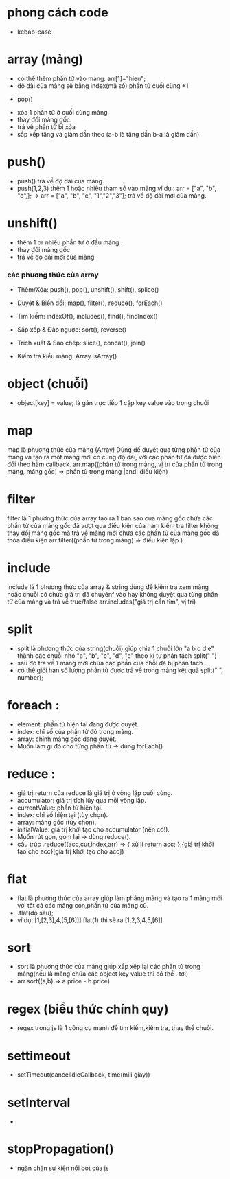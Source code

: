 # phong cách code
* kebab-case

# array (mảng)
- có thể thêm phần tử vào mảng: arr[1]="hieu";
- độ dài của mảng sẽ bằng index(mã số) phần tử cuối cùng +1
* pop()
- xóa 1 phần tử ở cuối cùng mảng.
- thay đổi mảng gốc.
- trả về phần tử bị xóa
- sắp xếp tăng và giảm dần theo (a-b là tăng dần b-a là giảm dần)

# push()
- push() trả về độ dài của mảng.
- push(1,2,3) thêm 1 hoặc nhiều tham số vào mảng ví dụ : 
arr = ["a", "b", "c",]; -> arr = ["a", "b", "c", "1","2","3"];
 trả về độ dài mới của mảng.

# unshift()
- thêm 1 or nhiều phần tử ở đầu mảng .
- thay đổi mảng gốc
- trả về độ dài mới của mảng

### các phương thức của array 
* Thêm/Xóa: push(), pop(), unshift(), shift(), splice()

* Duyệt & Biến đổi: map(), filter(), reduce(), forEach()

* Tìm kiếm: indexOf(), includes(), find(), findIndex()

* Sắp xếp & Đảo ngược: sort(), reverse()

* Trích xuất & Sao chép: slice(), concat(), join()

* Kiểm tra kiểu mảng: Array.isArray()

# object (chuỗi)
* object[key] = value; là gán trực tiếp 1 cặp key value vào trong chuỗi

# map 
map là phương thức của mảng (Array)
Dùng để duyệt qua từng phần tử của mảng
và tạo ra một mảng mới có cùng độ dài,
với các phần tử đã được biến đổi theo hàm callback.
arr.map((phần tử trong mảng, vị trí của phần tử trong mảng, mảng gốc) => phần tử trong mảng |and| điều kiện)

# filter 
filter là 1 phương thức của array tạo ra 1 bản sao của mảng gốc
chứa các phần tử của mảng gốc đã vượt qua điều kiện của hàm kiểm tra 
filter không thay đổi mảng gốc mà trả về mảng mới chứa các phần tử của mảng gốc đã thỏa điều kiện 
arr.filter((phần tử trong mảng) => điều kiện lặp )

# include 
include là 1 phương thức của array & string dùng để kiểm tra xem mảng hoặc chuỗi có chứa giá trị đã chuyênf vào hay không
duyệt qua từng phần tử của mảng và trả về true/false 
 arr.includes("giá trị cần tìm", vị trí)

# split 
+ split là phương thức của string(chuỗi)
  giúp chia 1 chuỗi lớn "a b c d e" thành các chuỗi nhỏ "a", "b", "c", "d", "e" theo kí tự phân tách split(" ")
+ sau đó trả về 1 mảng mới chứa các phần của chỗi đã bị phân tách .
+ có thể giới hạn số lượng phần tử được trả về trong mảng kết quả split(" ", number);

# foreach : 
+ element: phần tử hiện tại đang được duyệt.
+ index: chỉ số của phần tử đó trong mảng.
+ array: chính mảng gốc đang duyệt.
+ Muốn làm gì đó cho từng phần tử → dùng forEach().

# reduce  : 
+ giá trị return của reduce là giá trị ở vòng lặp cuối cùng.
+ accumulator: giá trị tích lũy qua mỗi vòng lặp.
+ currentValue: phần tử hiện tại.
+ index: chỉ số hiện tại (tùy chọn).
+ array: mảng gốc (tùy chọn).
+ initialValue: giá trị khởi tạo cho accumulator (nên có!).
+ Muốn rút gọn, gom lại → dùng reduce().
+ cấu trúc .reduce((acc,cur,index,arr) => {
  xử lí
  return acc;
},{giá trị khởi tạo cho acc}[giá trị khởi tạo cho acc])

# flat
* flat là phương thức của array giúp làm phẳng mảng và tạo ra 1 mảng mới với tất cả các mảng con,phần tử của mảng cũ.
* .flat(độ sâu);
* ví dụ: [1,[2,3],4,[5,[6]]].flat(1) thì sẽ ra [1,2,3,4,5,[6]]

# sort
* sort là phương thức của mảng giúp xắp xếp lại các phần tử trong mảng(nếu là mảng chứa các object key value thì có thể . tới)
* arr.sort((a,b) => a.price - b.price)

# regex (biểu thức chính quy)
* regex trong js là 1 công cụ mạnh để tìm kiếm,kiểm tra, thay thế chuỗi.

# settimeout
* setTimeout(cancelIdleCallback, time(mili giay))

# setInterval
*

# stopPropagation()
* ngăn chặn sự kiện nổi bọt của js